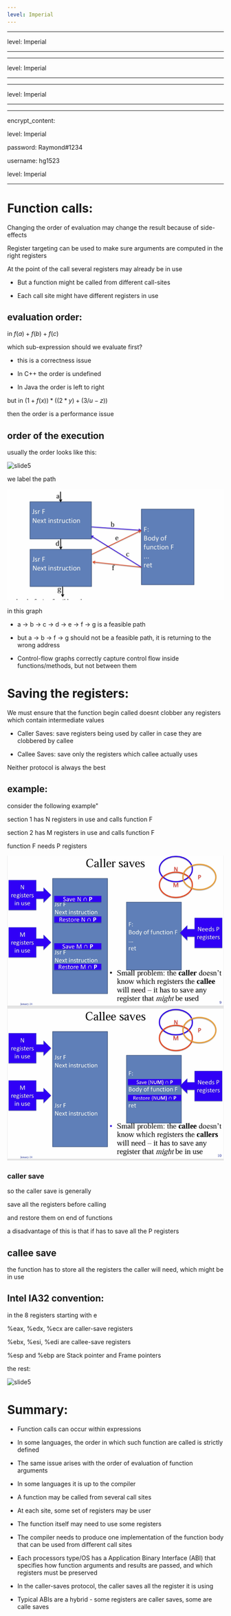 ```yaml
---
level: Imperial
---
```

---

level: Imperial

---

---


level: Imperial


---


---



level: Imperial



---



---




encrypt_content:




  level: Imperial




  password: Raymond#1234




  username: hg1523




level: Imperial




---









# Function calls:









Changing the order of evaluation may change the result because of side-effects









Register targeting can be used to make sure arguments are computed in the right registers









At the point of the call several registers may already be in use




- But a function might be called from different call-sites




- Each call site might have different registers in use









## evaluation order:




in $f(a)  + f(b) + f(c)$









which sub-expression should we evaluate first?




- this is a correctness issue




- In C++ the order is undefined




- In Java the order is left to right









but in $(1 + f(x))*((2*y) + (3/u-z))$









then the order is a performance issue









## order of the execution




usually the order looks like this:









![slide5](lecture5-slide5.png)









we label the path









![slide5](docs/assets/Imperial/50006/lecture5-slide6.png)









in this graph




- a -> b -> c -> d -> e -> f -> g is a feasible path




- but a -> b -> f -> g should not be a feasible path, it is returning to the wrong address




- Control-flow graphs correctly capture control flow inside functions/methods, but not between them









# Saving the registers:









We must ensure that the function begin called doesnt clobber any registers which contain intermediate values









- Caller Saves: save registers being used by caller in case they are clobbered by callee




- Callee Saves: save only the registers which callee actually uses









Neither protocol is always the best









## example:









consider the following example"









section 1 has N registers in use and calls function F









section 2 has M registers in use and calls function F









function F needs P registers









![slide9](docs/assets/Imperial/50006/lecture5-slide9.png)









### caller save




so the caller save is generally









save all the registers before calling









and restore them on end of functions









a disadvantage of this is that if has to save all the P registers









## callee save














the function has to store all the registers the caller will need, which might be in use









## Intel IA32 convention:









in the 8 registers starting with e









%eax, %edx, %ecx are caller-save registers









%ebx, %esi, %edi are callee-save registers









%esp and %ebp are Stack pointer and Frame pointers









the rest:









![slide5](lecture5-slide12.png)









# Summary:




- Function calls can occur within expressions




- In some languages, the order in which such function are called is strictly defined




- The same issue arises with the order of evaluation of function arguments




- In some languages it is up to the compiler









- A function may be called from several call sites




- At each site, some set of registers may be user




- The function itself may need to use some registers




- The compiler needs to produce one implementation of the function body that can be used from different call sites




- Each processors type/OS has a Application Binary Interface (ABI) that specifies how function arguments and results are passed, and which registers must be preserved




- In the caller-saves protocol, the caller saves all the register it is using




- Typical ABIs are a hybrid - some registers are caller saves, some are calle saves